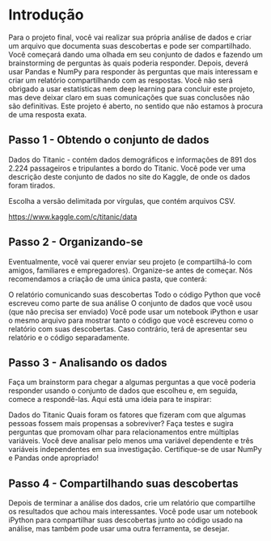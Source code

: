 # Introdução
Para o projeto final, você vai realizar sua própria análise de dados e criar um arquivo que documenta suas descobertas e pode ser compartilhado. Você começará dando uma olhada em seu conjunto de dados e fazendo um brainstorming de perguntas às quais poderia responder. Depois, deverá usar Pandas e NumPy para responder às perguntas que mais interessam e criar um relatório compartilhando com as respostas. Você não será obrigado a usar estatísticas nem deep learning para concluir este projeto, mas deve deixar claro em suas comunicações que suas conclusões não são definitivas. Este projeto é aberto, no sentido que não estamos à procura de uma resposta exata.

## Passo 1 - Obtendo o conjunto de dados

Dados do Titanic - contém dados demográficos e informações de 891 dos 2.224 passageiros e tripulantes a bordo do Titanic. Você pode ver uma descrição deste conjunto de dados no site do Kaggle, de onde os dados foram tirados.

Escolha a versão delimitada por vírgulas, que contém arquivos CSV.

https://www.kaggle.com/c/titanic/data

## Passo 2 - Organizando-se

Eventualmente, você vai querer enviar seu projeto (e compartilhá-lo com amigos, familiares e empregadores). Organize-se antes de começar. Nós recomendamos a criação de uma única pasta, que conterá:

O relatório comunicando suas descobertas
Todo o código Python que você escreveu como parte de sua análise
O conjunto de dados que você usou (que não precisa ser enviado)
Você pode usar um notebook iPython e usar o mesmo arquivo para mostrar tanto o código que você escreveu como o relatório com suas descobertas. Caso contrário, terá de apresentar seu relatório e o código separadamente.

## Passo 3 - Analisando os dados
Faça um brainstorm para chegar a algumas perguntas a que você poderia responder usando o conjunto de dados que escolheu e, em seguida, comece a respondê-las. Aqui está uma ideia para te inspirar:

Dados do Titanic
Quais foram os fatores que fizeram com que algumas pessoas fossem mais propensas a sobreviver?
Faça testes e sugira perguntas que promovam olhar para relacionamentos entre múltiplas variáveis. Você deve analisar pelo menos uma variável dependente e três variáveis ​​independentes em sua investigação. Certifique-se de usar NumPy e Pandas onde apropriado!

## Passo 4 - Compartilhando suas descobertas

Depois de terminar a análise dos dados, crie um relatório que compartilhe os resultados que achou mais interessantes. Você pode usar um notebook iPython para compartilhar suas descobertas junto ao código usado na análise, mas também pode usar uma outra ferramenta, se desejar.

